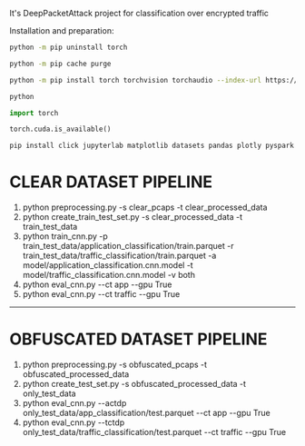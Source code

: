 It's DeepPacketAttack project for classification over encrypted traffic 

Installation and preparation:
```bash
python -m pip uninstall torch
```
```bash
python -m pip cache purge
```
```bash
python -m pip install torch torchvision torchaudio --index-url https://download.pytorch.org/whl/cu117
```
```bash
python
```
```python
import torch
```
```python
torch.cuda.is_available()
```
```bash
pip install click jupyterlab matplotlib datasets pandas plotly pyspark pytorch-lightning scapy[complete]==2.5.0rc1 scikit-learn seaborn tensorboard
```

# CLEAR DATASET PIPELINE
1. python preprocessing.py -s clear_pcaps -t clear_processed_data
2. python create_train_test_set.py -s clear_processed_data -t train_test_data
4. python train_cnn.py -p train_test_data/application_classification/train.parquet -r train_test_data/traffic_classification/train.parquet -a model/application_classification.cnn.model -t model/traffic_classification.cnn.model -v both
5. python eval_cnn.py --ct app --gpu True
6. python eval_cnn.py --ct traffic --gpu True
---------------------------------------------------------
# OBFUSCATED DATASET PIPELINE
1. python preprocessing.py -s obfuscated_pcaps -t obfuscated_processed_data
2. python create_test_set.py -s obfuscated_processed_data -t only_test_data
3. python eval_cnn.py --actdp only_test_data/app_classification/test.parquet --ct app --gpu True
4. python eval_cnn.py --tctdp only_test_data/traffic_classification/test.parquet --ct traffic --gpu True
